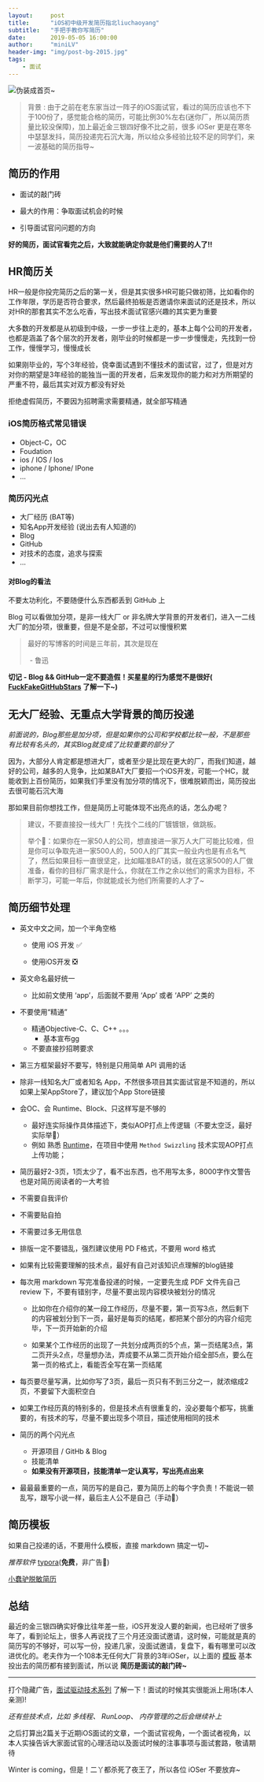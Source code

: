 ```yaml
---
layout:     post
title:      "iOS初中级开发简历指北liuchaoyang"
subtitle:   "手把手教你写简历"
date:       2019-05-05 16:00:00
author:     "miniLV"
header-img: "img/post-bg-2015.jpg"
tags:
    - 面试
---
```


![伪装成首页~](https://github.com/miniLV/github_images_miniLV/blob/master/juejin/16a874425b62387e?raw=true)

> 背景 : 由于之前在老东家当过一阵子的iOS面试官，看过的简历应该也不下于100份了，感觉能合格的简历，可能比例30%左右(迷你厂，所以简历质量比较没保障)，加上最近金三银四好像不比之前，很多 iOSer 更是在寒冬中瑟瑟发抖，简历投递完石沉大海，所以给众多经验比较不足的同学们，来一波基础的简历指导~



## 简历的作用

* 面试的敲门砖

- 最大的作用：争取面试机会的时候

- 引导面试官问问题的方向

**好的简历，面试官看完之后，大致就能确定你就是他们需要的人了!!**





## HR简历关

HR一般是你投完简历之后的第一关，但是其实很多HR可能只做初筛，比如看你的工作年限，学历是否符合要求，然后最终拍板是否邀请你来面试的还是技术，所以对HR的那套其实不怎么吃香，写出技术面试官感兴趣的其实更为重要

大多数的开发都是从初级到中级，一步一步往上走的，基本上每个公司的开发者，也都是涵盖了各个层次的开发者，刚毕业的时候都是一步一步慢慢走，先找到一份工作，慢慢学习，慢慢成长

如果刚毕业的，写个3年经验，侥幸面试遇到不懂技术的面试官，过了，但是对方对你的期望是3年经验的能独当一面的开发者，后来发现你的能力和对方所期望的严重不符，最后其实对双方都没有好处

拒绝虚假简历，不要因为招聘需求需要精通，就全部写精通



### iOS简历格式常见错误

- Object-C，OC
- Foudation
- ios / IOS / Ios
- iphone / Iphone/ IPone
- ...



### 简历闪光点

- 大厂经历 (BAT等)
- 知名App开发经验 (说出去有人知道的)
- Blog
- GitHub
- 对技术的态度，追求与探索
- ...



####  对Blog的看法

不要太功利化，不要随便什么东西都丢到 GitHub 上

Blog 可以看做加分项，是非一线大厂 or 非名牌大学背景的开发者们，进入一二线大厂的加分项，很重要，但是不是全部，不过可以慢慢积累

> 最好的写博客的时间是三年前，其次是现在
>
> ​                                 - 鲁迅



**切记 - Blog && GitHub一定不要造假！买星星的行为感觉不是很好( [FuckFakeGitHubStars](https://github.com/yulingtianxia/FuckFakeGitHubStars) 了解一下~)**



## 无大厂经验、无重点大学背景的简历投递

*前面说的，Blog那些是加分项，但是如果你的公司和学校都比较一般，不是那些有比较有名头的，其实Blog就变成了比较重要的部分了*



因为，大部分人肯定都是想进大厂，或者至少是比现在更大的厂，而我们知道，越好的公司，越多的人竞争，比如某BAT大厂要招一个iOS开发，可能一个HC，就能收到上百份简历，如果我们手里没有加分项的情况下，很难脱颖而出，简历投出去很可能石沉大海



那如果目前你想找工作，但是简历上可能体现不出亮点的话，怎么办呢？

> 建议，不要直接投一线大厂！先找个二线的厂镀镀银，做跳板。
>
> 举个🌰：如果你在一家50人的公司，想直接进一家万人大厂可能比较难，但是你可以争取先进一家500人的，500人的厂其实一般业内也是有点名气了，然后如果目标一直很坚定，比如瞄准BAT的话，就在这家500的人厂做准备，看你的目标厂需求是什么，你就在工作之余以他们的需求为目标，不断学习，可能一年后，你就能成长为他们所需要的人才了~




## 简历细节处理

- 英文中文之间，加一个半角空格
  - 使用 iOS 开发 ✅

  - 使用iOS开发   ❎

- 英文命名最好统一

  - 比如前文使用 ‘app’，后面就不要用 ‘App’ 或者 ‘APP’ 之类的

- 不要使用“精通”
  - 精通Objective-C、C、C++ 。。。
    - 基本宣布gg
  - 不要直接抄招聘要求

- 第三方框架最好不要写，特别是只用简单 API 调用的话

- 除非一线知名大厂或者知名 App，不然很多项目其实面试官是不知道的，所以如果上架AppStore了，建议加个App Store链接

- 会OC、会 Runtime、Block、只这样写是不够的

  - 最好连实际操作具体描述下，类似AOP打点上传逻辑（不要太空泛，最好实际举🌰）
  - 例如 熟悉 [Runtime](https://minilv.github.io/2019/03/17/Runtime-%E6%B6%88%E6%81%AF%E6%9C%BA%E5%88%B6%E5%9C%9F%E5%91%B3%E8%AE%B2%E8%A7%A3/)，在项目中使用 `Method Swizzling` 技术实现AOP打点上传功能；

- 简历最好2-3页，1页太少了，看不出东西，也不用写太多，8000字作文警告也是对简历阅读者的一大考验

- 不需要自我评价

- 不需要贴自拍

- 不需要过多无用信息

- 排版一定不要错乱，强烈建议使用 PD F格式，不要用 word 格式

- 如果有比较需要理解的技术点，最好有自己对该知识点理解的blog链接

- 每次用 markdown 写完准备投递的时候，一定要先生成 PDF 文件先自己 review 下，不要有错别字，尽量不要出现内容模块被划分的情况

  - 比如你在介绍你的某一段工作经历，尽量不要，第一页写3点，然后剩下的内容被划分到下一页，最好是每页的结尾，都把某个部分的内容介绍完毕，下一页开始新的介绍

  - 如果某个工作经历的出现了一共划分成两页的5个点，第一页结尾3点，第二页开头2点，尽量想办法，弄成要不从第二页开始介绍全部5点，要么在第一页的格式上，看能否全写在第一页结尾

- 每页要尽量写满，比如你写了3页，最后一页只有不到三分之一，就浓缩成2页，不要留下大面积空白

- 如果工作经历真的特别多的，但是技术点有很重复的，没必要每个都写，挑重要的，有技术的写，尽量不要出现多个项目，描述使用相同的技术
- 简历的两个闪光点
  - 开源项目 / GitHb & Blog
  - 技能清单
  - **如果没有开源项目，技能清单一定认真写，写出亮点出来**

- 最最最重要的一点，简历写的是自己，要为简历上的每个字负责！不能说一顿乱写，跟写小说一样，最后主人公不是自己（手动🐶）

  


## 简历模板

如果自己投递的话，不要用什么模板，直接 markdown 搞定一切~

*推荐软件*  [typora](https://typora.io/)(**免费**，非广告🐶)

[小蠢驴脱敏简历](https://github.com/miniLV/MNResume)



## 总结

最近的金三银四确实好像比往年差一些，iOS开发没人要的新闻，也已经听了很多年了，看到论坛上，很多人再说找了三个月还没面试邀请，这时候，可能就是真的简历写的不够好，可以写一份，投递几家，没面试邀请，复盘下，看有哪里可以改进优化的。老夫作为一个108本无任何大厂背景的3年iOSer，以上面的 [模板](https://github.com/miniLV/MNResume) 基本投出去的简历都有接到面试，所以说 **简历是面试的敲门砖~**



---

打个隐藏广告，[面试驱动技术系列](https://github.com/miniLV/Interview-series) 了解一下！面试的时候其实很能派上用场(本人亲测)! 

*还有些技术点，比如 多线程、 RunLoop、 内存管理的之后会继续补上*



之后打算出2篇关于近期iOS面试的文章，一个面试官视角，一个面试者视角，以本人实操告诉大家面试官的心理活动以及面试时候的注事事项与面试套路，敬请期待



Winter is coming，但是！二丫都杀死了夜王了，所以各位 iOSer 不要放弃~

